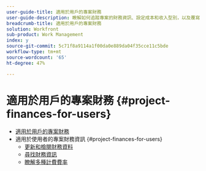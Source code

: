 ```yaml
---
user-guide-title: 適用於用戶的專案財務
user-guide-description: 瞭解如何追蹤專案的財務資訊、設定成本和收入型別，以及覆寫收費率。 本教學課程是專為將追蹤與專案相關財務資料的使用者所設計。
breadcrumb-title: 適用於用戶的專案財務
solution: Workfront
sub-product: Work Management
index: y
source-git-commit: 5c71f8a9114a1f00da0e889da04f35cce11c5bde
workflow-type: tm+mt
source-wordcount: '65'
ht-degree: 47%

---
```




# 適用於用戶的專案財務 {#project-finances-for-users}

+ [適用於用戶的專案財務](overview.md)
+ 適用於使用者的專案財務資訊 {#project-finances-for-users}
   + [更新和檢閱財務資料](update-and-review-finances.md)
   + [尋找財務資訊](find-financial-information.md)
   + [瞭解多種計費費率](multiple-billing-rates.md)

